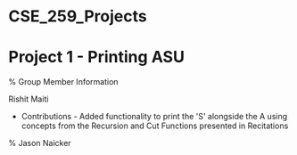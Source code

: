 # CSE_259_Projects
# Project 1 - Printing ASU

% Group Member Information

Rishit Maiti 
  * Contributions - Added functionality to print the 'S' alongside the A using concepts from the Recursion and Cut Functions presented in Recitations


% Jason Naicker
